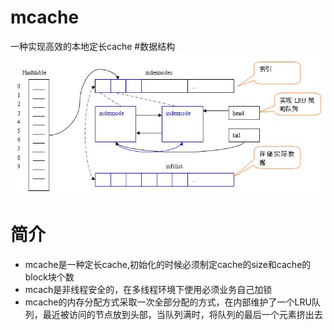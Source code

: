 # mcache
一种实现高效的本地定长cache
#数据结构
![原理图](https://github.com/whutbd/mcache/blob/master/mcache.jpg)


# 简介

* mcache是一种定长cache,初始化的时候必须制定cache的size和cache的block块个数
* mcach是非线程安全的，在多线程环境下使用必须业务自己加锁
* mcache的内存分配方式采取一次全部分配的方式，在内部维护了一个LRU队列，最近被访问的节点放到头部，当队列满时，将队列的最后一个元素挤出去
